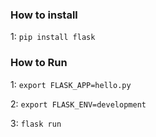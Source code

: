 
### How to install ###

1: `pip install flask`


### How to Run ###

1: `export FLASK_APP=hello.py`

2: `export FLASK_ENV=development`

3: `flask run`
